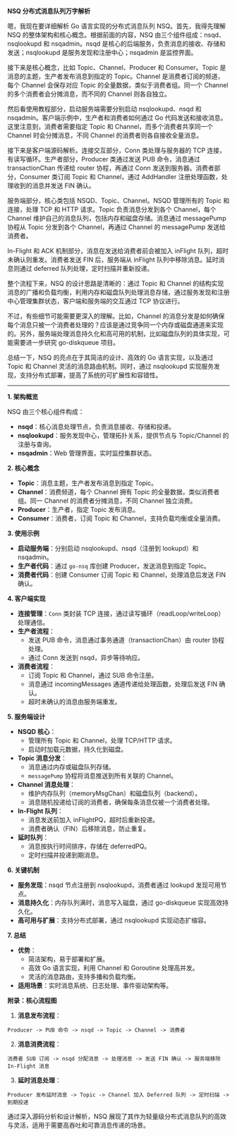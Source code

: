 **NSQ 分布式消息队列万字解析**

嗯，我现在要详细解析 Go 语言实现的分布式消息队列 NSQ。首先，我得先理解 NSQ 的整体架构和核心概念。根据前面的内容，NSQ 由三个组件组成：nsqd、nsqlookupd 和 nsqadmin。nsqd 是核心的后端服务，负责消息的接收、存储和发送；nsqlookupd 是服务发现和注册中心；nsqadmin 是监控界面。

接下来是核心概念，比如 Topic、Channel、Producer 和 Consumer。Topic 是消息的主题，生产者发布消息到指定的 Topic。Channel 是消费者订阅的频道，每个 Channel 会保存对应 Topic 的全量数据，类似于消费者组。同一个 Channel 的多个消费者会分摊消息，而不同的 Channel 则各自独立。

然后看使用教程部分，启动服务端需要分别启动 nsqlookupd、nsqd 和 nsqadmin。客户端示例中，生产者和消费者如何通过 Go 代码发送和接收消息。这里注意到，消费者需要指定 Topic 和 Channel，而多个消费者共享同一个 Channel 时会分摊消息，不同 Channel 的消费者则各自接收全量消息。

接下来是客户端源码解析。连接交互部分，Conn 类处理与服务器的 TCP 连接，有读写循环。生产者部分，Producer 类通过发送 PUB 命令，消息通过 transactionChan 传递给 router 协程，再通过 Conn 发送到服务器。消费者部分，Consumer 类订阅 Topic 和 Channel，通过 AddHandler 注册处理函数，处理收到的消息并发送 FIN 确认。

服务端部分，核心类包括 NSQD、Topic、Channel。NSQD 管理所有的 Topic 和连接，处理 TCP 和 HTTP 请求。Topic 负责消息分发到各个 Channel，每个 Channel 维护自己的消息队列，包括内存和磁盘存储。消息通过 messagePump 协程从 Topic 分发到各个 Channel，再通过 Channel 的 messagePump 发送给消费者。

In-Flight 和 ACK 机制部分，消息在发送给消费者前会被加入 inFlight 队列，超时未确认则重发。消费者发送 FIN 后，服务端从 inFlight 队列中移除消息。延时消息则通过 deferred 队列处理，定时扫描并重新投递。

整个流程下来，NSQ 的设计思路是清晰的：通过 Topic 和 Channel 的结构实现消息的广播和负载均衡，利用内存和磁盘队列处理消息存储，通过服务发现和注册中心管理集群状态，客户端和服务端的交互通过 TCP 协议进行。

不过，有些细节可能需要更深入的理解。比如，Channel 的消息分发是如何确保每个消息只被一个消费者处理的？应该是通过竞争同一个内存或磁盘通道来实现的。另外，服务端处理消息持久化和高可用的机制，比如磁盘队列的具体实现，可能需要进一步研究 go-diskqueue 项目。

总结一下，NSQ 的亮点在于其简洁的设计、高效的 Go 语言实现，以及通过 Topic 和 Channel 灵活的消息路由机制。同时，通过 nsqlookupd 实现服务发现，支持分布式部署，提高了系统的可扩展性和容错性。

---

**1. 架构概览**

NSQ 由三个核心组件构成：

- **nsqd**：核心消息处理节点，负责消息接收、存储和投递。
- **nsqlookupd**：服务发现中心，管理拓扑关系，提供节点与 Topic/Channel 的注册与查询。
- **nsqadmin**：Web 管理界面，实时监控集群状态。

**2. 核心概念**

- **Topic**：消息主题，生产者发布消息到指定 Topic。
- **Channel**：消费频道，每个 Channel 拥有 Topic 的全量数据，类似消费者组。同一 Channel 的消费者分摊消息，不同 Channel 独立消费。
- **Producer**：生产者，指定 Topic 发布消息。
- **Consumer**：消费者，订阅 Topic 和 Channel，支持负载均衡或全量消费。

**3. 使用示例**

- **启动服务端**：分别启动 nsqlookupd、nsqd（注册到 lookupd）和 nsqadmin。
- **生产者代码**：通过 `go-nsq` 库创建 Producer，发送消息到指定 Topic。
- **消费者代码**：创建 Consumer 订阅 Topic 和 Channel，处理消息后发送 FIN 确认。

**4. 客户端实现**

- **连接管理**：`Conn` 类封装 TCP 连接，通过读写循环（readLoop/writeLoop）处理通信。
- **生产者流程**：
  - 发送 PUB 命令，消息通过事务通道（transactionChan）由 router 协程处理。
  - 通过 Conn 发送到 nsqd，异步等待响应。
- **消费者流程**：
  - 订阅 Topic 和 Channel，通过 SUB 命令注册。
  - 消息通过 incomingMessages 通道传递给处理函数，处理后发送 FIN 确认。
  - 超时未确认的消息由服务端重发。

**5. 服务端设计**

- **NSQD 核心**：
  - 管理所有 Topic 和 Channel，处理 TCP/HTTP 请求。
  - 启动时加载元数据，持久化到磁盘。
- **Topic 消息分发**：
  - 消息通过内存或磁盘队列存储。
  - `messagePump` 协程将消息推送到所有关联的 Channel。
- **Channel 消息处理**：
  - 维护内存队列（memoryMsgChan）和磁盘队列（backend）。
  - 消息随机投递给订阅的消费者，确保每条消息仅被一个消费者处理。
- **In-Flight 队列**：
  - 消息发送前加入 inFlightPQ，超时后重新投递。
  - 消费者确认（FIN）后移除消息，防止重复。
- **延时队列**：
  - 消息按执行时间排序，存储在 deferredPQ。
  - 定时扫描并投递到期消息。

**6. 关键机制**

- **服务发现**：nsqd 节点注册到 nsqlookupd，消费者通过 lookupd 发现可用节点。
- **消息持久化**：内存队列满时，消息写入磁盘，通过 go-diskqueue 实现高效持久化。
- **高可用与扩展**：支持分布式部署，通过 nsqlookupd 实现动态扩缩容。

**7. 总结**

- **优势**：
  - 简洁架构，易于部署和扩展。
  - 高效 Go 语言实现，利用 Channel 和 Goroutine 处理高并发。
  - 灵活的消息路由，支持多播和负载均衡。
- **适用场景**：实时消息系统、日志处理、事件驱动架构等。

**附录：核心流程图**

1. **消息发布流程**：

```
Producer -> PUB 命令 -> nsqd -> Topic -> Channel -> 消费者
```

2. **消息消费流程**：

```
消费者 SUB 订阅 -> nsqd 分配消息 -> 处理消息 -> 发送 FIN 确认 -> 服务端移除 In-Flight 消息
```

3. **延时消息处理**：

```
Producer 发布延时消息 -> Topic -> Channel 加入 Deferred 队列 -> 定时扫描 -> 到期投递
```

通过深入源码分析和设计解析，NSQ 展现了其作为轻量级分布式消息队列的高效与灵活，适用于需要高吞吐和可靠消息传递的场景。
